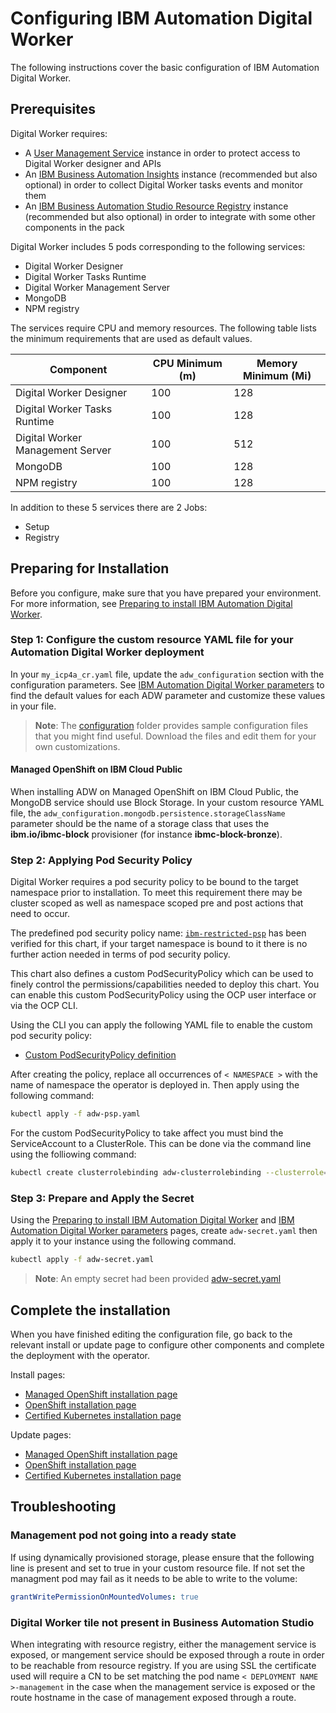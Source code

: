 # Configuring IBM Automation Digital Worker

The following instructions cover the basic configuration of IBM Automation Digital Worker.


## Prerequisites

Digital Worker requires:
- A [User Management Service](../UMS/README_config.md) instance in order to protect access to Digital Worker designer and APIs
- An [IBM Business Automation Insights](../BAI/README_config.md) instance (recommended but also optional) in order to collect Digital Worker tasks events and monitor them
- An [IBM Business Automation Studio Resource Registry](../BAS/README_config.md) instance (recommended but also optional) in order to integrate with some other components in the pack

Digital Worker includes 5 pods corresponding to the following services:
   - Digital Worker Designer
   - Digital Worker Tasks Runtime
   - Digital Worker Management Server
   - MongoDB
   - NPM registry

The services require CPU and memory resources. The following table lists the minimum requirements that are used as default values.

| Component                               | CPU Minimum (m) |  Memory Minimum (Mi) |
| ----------------------------------------| --------------- | -------------------- |
| Digital Worker Designer                 | 100             | 128                  |
| Digital Worker Tasks Runtime            | 100             | 128                  |
| Digital Worker Management Server        | 100             | 512                  |
| MongoDB                                 | 100             | 128                  |
| NPM registry                            | 100             | 128                  |


In addition to these 5 services there are 2 Jobs:
   - Setup
   - Registry

## Preparing for Installation

Before you configure, make sure that you have prepared your environment. For more information, see [Preparing to install IBM Automation Digital Worker](https://www.ibm.com/support/knowledgecenter/SSYHZ8_19.0.x/com.ibm.dba.install/op_topics/tsk_prepare_adwk8s.html).

### Step 1: Configure the custom resource YAML file for your Automation Digital Worker deployment

In your `my_icp4a_cr.yaml` file, update the `adw_configuration` section with the configuration parameters. See [IBM Automation Digital Worker parameters](https://www.ibm.com/support/knowledgecenter/SSYHZ8_19.0.x/com.ibm.dba.ref/k8s_topics/ref_adw_K8s_parameters.html) to find the default values for each ADW parameter and customize these values in your file.

> **Note**: The [configuration](configuration) folder provides sample configuration files that you might find useful. Download the files and edit them for your own customizations.

#### Managed OpenShift on IBM Cloud Public
When installing ADW on Managed OpenShift on IBM Cloud Public, the MongoDB service should use Block Storage. 
In your custom resource YAML file, the `adw_configuration.mongodb.persistence.storageClassName` parameter should be the name of a storage class that uses the **ibm.io/ibmc-block** provisioner (for instance **ibmc-block-bronze**).

### Step 2: Applying Pod Security Policy

Digital Worker requires a pod security policy to be bound to the target namespace prior to installation. To meet this requirement there may be cluster scoped as well as namespace scoped pre and post actions that need to occur.

The predefined pod security policy name: [`ibm-restricted-psp`](https://ibm.biz/cpkspec-psp) has been verified for this chart, if your target namespace is bound to it there is no further action needed in terms of pod security policy.

This chart also defines a custom PodSecurityPolicy which can be used to finely control the permissions/capabilities needed to deploy this chart. You can enable this custom PodSecurityPolicy using the OCP user interface or via the OCP CLI.

Using the CLI you can apply the following YAML file to enable the custom pod security policy:
- [Custom PodSecurityPolicy definition](./configuration/adw-psp.yaml)

After creating the policy, replace all occurrences of `< NAMESPACE >` with the name of namespace the operator is deployed in. Then apply using the following command:

```bash
kubectl apply -f adw-psp.yaml
```

For the custom PodSecurityPolicy to take affect you must bind the ServiceAccount to a ClusterRole. This can be done via the command line using the folliowing command:

```bash
kubectl create clusterrolebinding adw-clusterrolebinding --clusterrole=cluster-admin --serviceaccount=<NAMESPACE>:<SERVICE_ACCOUNT>
```

### Step 3: Prepare and Apply the Secret

Using the [Preparing to install IBM Automation Digital Worker](https://www.ibm.com/support/knowledgecenter/SSYHZ8_19.0.x/com.ibm.dba.install/op_topics/tsk_prepare_adwk8s.html) and [IBM Automation Digital Worker parameters](https://www.ibm.com/support/knowledgecenter/SSYHZ8_19.0.x/com.ibm.dba.ref/k8s_topics/ref_adw_K8s_parameters.html) pages, create `adw-secret.yaml` then apply it to your instance using the following command.


```bash
kubectl apply -f adw-secret.yaml
```
> **Note**: An empty secret had been provided [adw-secret.yaml](configuration/adw-secret.yaml)

## Complete the installation

When you have finished editing the configuration file, go back to the relevant install or update page to configure other components and complete the deployment with the operator.

Install pages:
   - [Managed OpenShift installation page](../platform/roks/install.md#step-6-configure-the-software-that-you-want-to-install)
   - [OpenShift installation page](../platform/ocp/install.md#step-6-configure-the-software-that-you-want-to-install)
   - [Certified Kubernetes installation page](../platform/k8s/install.md#step-6-configure-the-software-that-you-want-to-install)

Update pages:
   - [Managed OpenShift installation page](../platform/roks/update.md)
   - [OpenShift installation page](../platform/ocp/update.md#step-1-modify-the-software-that-is-installed)
   - [Certified Kubernetes installation page](../platform/k8s/update.md)


## Troubleshooting
### Management pod not going into a ready state
If using dynamically provisioned storage, please ensure that the following line is present and set to true in your custom resource file. If not set the managment pod may fail as it needs to be able to write to the volume:

```yaml
grantWritePermissionOnMountedVolumes: true
```
### Digital Worker tile not present in Business Automation Studio

When integrating with resource registry, either the management service is exposed, or mangement service should be exposed through a route in order to be reachable from resource registry. If you are using SSL the certificate used will require a CN to be set matching the pod name `< DEPLOYMENT NAME >-management` in the case when the management service is exposed or the route hostname in the case of management exposed through a route. 
